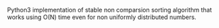 Python3 implementation of stable non comparsion sorting algorithm that works  using O(N) time even for non uniformly distributed numbers.
